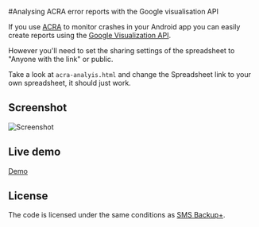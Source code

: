 
#Analysing ACRA error reports with the Google visualisation API

If you use [ACRA][] to monitor crashes in your
Android app you can easily create reports using the [Google Visualization
API][].

However you'll need to set the sharing settings of the spreadsheet to "Anyone
with the link" or public.

Take a look at `acra-analyis.html` and change the Spreadsheet link to your own
spreadsheet, it should just work.

## Screenshot

![Screenshot][]

## Live demo

[Demo][]

## License

The code is licensed under the same conditions as [SMS Backup+][License].

[ACRA]: http://code.google.com/p/acra/
[Google Visualization API]: http://code.google.com/apis/visualization/documentation/
[Screenshot]: https://github.com/downloads/jberkel/sms-backup-plus/acra-analysis-screenshot.png
[Demo]: http://jberkel.github.com/sms-backup-plus/acra-analysis
[License]: https://github.com/jberkel/sms-backup-plus#license

